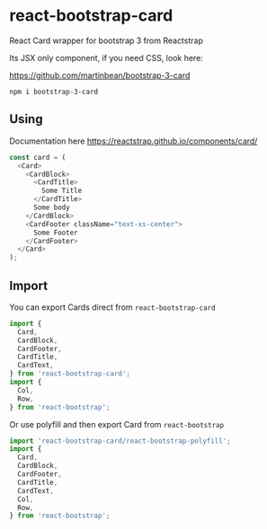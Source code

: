 # react-bootstrap-card
React Card wrapper for bootstrap 3 from Reactstrap

Its JSX only component, if you need CSS, look here:

https://github.com/martinbean/bootstrap-3-card

`npm i bootstrap-3-card`

## Using

Documentation here https://reactstrap.github.io/components/card/
```js
const card = (
  <Card>
    <CardBlock>
      <CardTitle>
        Some Title
      </CardTitle>
      Some body
    </CardBlock>
    <CardFooter className="text-xs-center">
      Some Footer
    </CardFooter>
  </Card>
);
```

## Import

You can export Cards direct from `react-bootstrap-card`
```js
import {
  Card,
  CardBlock,
  CardFooter,
  CardTitle,
  CardText,
} from 'react-bootstrap-card';
import {
  Col,
  Row,
} from 'react-bootstrap';
```

Or use polyfill and then export Card from `react-bootstrap`
```js
import 'react-bootstrap-card/react-bootstrap-polyfill';
import {
  Card,
  CardBlock,
  CardFooter,
  CardTitle,
  CardText,
  Col,
  Row,
} from 'react-bootstrap';
```
